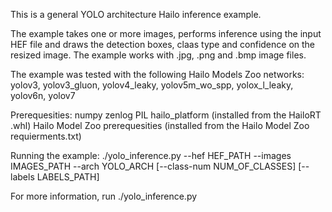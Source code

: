 This is a general YOLO architecture Hailo inference example.

The example takes one or more images, performs inference using the input HEF file and draws the detection boxes, claas type and confidence on the resized image.
The example works with .jpg, .png and .bmp image files. 

The example was tested with the following Hailo Models Zoo networks: 
yolov3, yolov3_gluon, yolov4_leaky, yolov5m_wo_spp, yolox_l_leaky, yolov6n, yolov7

Prerequesities:
numpy
zenlog
PIL
hailo_platform (installed from the HailoRT .whl)
Hailo Model Zoo prerequesities (installed from the Hailo Model Zoo requierments.txt)


Running the example:
./yolo_inference.py --hef HEF_PATH --images IMAGES_PATH --arch YOLO_ARCH [--class-num NUM_OF_CLASSES] [--labels LABELS_PATH]

For more information, run ./yolo_inference.py
